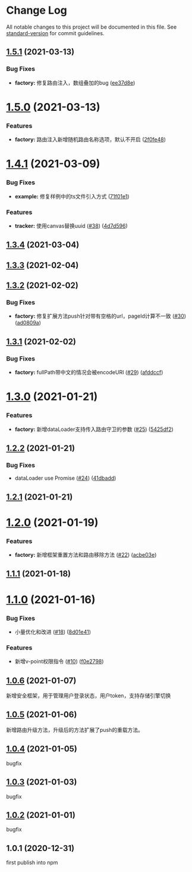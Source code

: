 # Change Log

All notable changes to this project will be documented in this file. See [standard-version](https://github.com/conventional-changelog/standard-version) for commit guidelines.

<a name="1.5.1"></a>
## [1.5.1](https://github.com/pumelotea/happykit/compare/v1.5.0...v1.5.1) (2021-03-13)


### Bug Fixes

* **factory:** 修复路由注入，数组叠加的bug ([ee37d8e](https://github.com/pumelotea/happykit/commit/ee37d8e))



<a name="1.5.0"></a>
# [1.5.0](https://github.com/pumelotea/happykit/compare/v1.4.1...v1.5.0) (2021-03-13)


### Features

* **factory:** 路由注入新增随机路由名称选项，默认不开启 ([2f0fe48](https://github.com/pumelotea/happykit/commit/2f0fe48))



<a name="1.4.1"></a>
# [1.4.1](https://github.com/pumelotea/happykit/compare/v1.3.4...v1.4.1) (2021-03-09)


### Bug Fixes

* **example:** 修复样例中的ts文件引入方式 ([71f01e1](https://github.com/pumelotea/happykit/commit/71f01e1))


### Features

* **tracker:** 使用canvas替换uuid ([#38](https://github.com/pumelotea/happykit/issues/38)) ([4d7d596](https://github.com/pumelotea/happykit/commit/4d7d596))



<a name="1.3.4"></a>
## [1.3.4](https://github.com/pumelotea/happykit/compare/v1.3.3...v1.3.4) (2021-03-04)



<a name="1.3.3"></a>
## [1.3.3](https://github.com/pumelotea/happykit/compare/v1.3.2...v1.3.3) (2021-02-04)



<a name="1.3.2"></a>
## [1.3.2](https://github.com/pumelotea/happykit/compare/v1.3.1...v1.3.2) (2021-02-02)


### Bug Fixes

* **factory:** 修复扩展方法push针对带有空格的url，pageId计算不一致 ([#30](https://github.com/pumelotea/happykit/issues/30)) ([ad0809a](https://github.com/pumelotea/happykit/commit/ad0809a))



<a name="1.3.1"></a>
## [1.3.1](https://github.com/pumelotea/happykit/compare/v1.3.0...v1.3.1) (2021-02-02)


### Bug Fixes

* **factory:** fullPath带中文的情况会被encodeURI ([#29](https://github.com/pumelotea/happykit/issues/29)) ([afddccf](https://github.com/pumelotea/happykit/commit/afddccf))



<a name="1.3.0"></a>
# [1.3.0](https://github.com/pumelotea/happykit/compare/v1.2.2...v1.3.0) (2021-01-21)


### Features

* **factory:** 新增dataLoader支持传入路由守卫的参数 ([#25](https://github.com/pumelotea/happykit/issues/25)) ([5425df2](https://github.com/pumelotea/happykit/commit/5425df2))



<a name="1.2.2"></a>
## [1.2.2](https://github.com/pumelotea/happykit/compare/v1.2.1...v1.2.2) (2021-01-21)


### Bug Fixes

* dataLoader use Promise ([#24](https://github.com/pumelotea/happykit/issues/24)) ([41dbadd](https://github.com/pumelotea/happykit/commit/41dbadd))



<a name="1.2.1"></a>
## [1.2.1](https://github.com/pumelotea/happykit/compare/v1.2.0...v1.2.1) (2021-01-21)



<a name="1.2.0"></a>
# [1.2.0](https://github.com/pumelotea/happykit/compare/v1.1.1...v1.2.0) (2021-01-19)


### Features

* **factory:** 新增框架重置方法和路由移除方法 ([#22](https://github.com/pumelotea/happykit/issues/22)) ([acbe03e](https://github.com/pumelotea/happykit/commit/acbe03e))



<a name="1.1.1"></a>
## [1.1.1](https://github.com/pumelotea/happykit/compare/v1.1.0...v1.1.1) (2021-01-18)



<a name="1.1.0"></a>
# [1.1.0](https://github.com/pumelotea/happykit/compare/v1.0.6...v1.1.0) (2021-01-16)


### Bug Fixes

* 小量优化和改进 ([#18](https://github.com/pumelotea/happykit/issues/18)) ([8d01e41](https://github.com/pumelotea/happykit/commit/8d01e41))


### Features

* 新增v-point权限指令 ([#10](https://github.com/pumelotea/happykit/issues/10)) ([f0e2798](https://github.com/pumelotea/happykit/commit/f0e2798))



<a name="1.0.6"></a>
## [1.0.6](https://github.com/pumelotea/happykit/compare/v1.0.5...v1.0.6) (2021-01-07)
新增安全框架，用于管理用户登录状态，用户token，支持存储引擎切换

<a name="1.0.5"></a>
## [1.0.5](https://github.com/pumelotea/happykit/compare/v1.0.4...v1.0.5) (2021-01-06)
新增路由升级方法，升级后的方法扩展了push的重载方法。


<a name="1.0.4"></a>
## [1.0.4](https://github.com/pumelotea/happykit/compare/v1.0.3...v1.0.4) (2021-01-05)
bugfix


<a name="1.0.3"></a>
## [1.0.3](https://github.com/pumelotea/happykit/compare/v1.0.2...v1.0.3) (2021-01-03)
bugfix


<a name="1.0.2"></a>
## [1.0.2](https://github.com/pumelotea/happykit/compare/v1.0.1...v1.0.2) (2021-01-01)
bugfix


<a name="1.0.1"></a>
## 1.0.1 (2020-12-31)
first publish into npm
